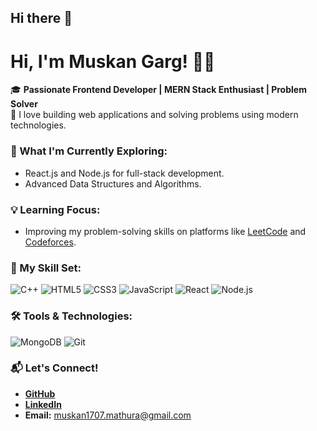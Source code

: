 ## Hi there 👋

# Hi, I'm Muskan Garg! 👩‍💻

🎓 **Passionate Frontend Developer | MERN Stack Enthusiast | Problem Solver**  
🌟 I love building web applications and solving problems using modern technologies.  

### 🚀 What I'm Currently Exploring:
- React.js and Node.js for full-stack development.
- Advanced Data Structures and Algorithms.

### 💡 Learning Focus:
- Improving my problem-solving skills on platforms like [LeetCode](https://leetcode.com/u/pioneer_2025/) and [Codeforces](https://codeforces.com/profile/Muskangarg_21).

### 📂 My Skill Set:
![C++](https://img.shields.io/badge/-C++-00599C?logo=c%2B%2B&logoColor=white)
![HTML5](https://img.shields.io/badge/-HTML5-E34F26?logo=html5&logoColor=white)
![CSS3](https://img.shields.io/badge/-CSS3-1572B6?logo=css3&logoColor=white)
![JavaScript](https://img.shields.io/badge/-JavaScript-F7DF1E?logo=javascript&logoColor=black)
![React](https://img.shields.io/badge/-React-61DAFB?logo=react&logoColor=black)
![Node.js](https://img.shields.io/badge/-Node.js-339933?logo=node.js&logoColor=white)

### 🛠️ Tools & Technologies:
![MongoDB](https://img.shields.io/badge/-MongoDB-47A248?logo=mongodb&logoColor=white)
![Git](https://img.shields.io/badge/-Git-F05032?logo=git&logoColor=white)

### 📬 Let's Connect!
- **[GitHub](https://github.com/Muskan2025)**
- **[LinkedIn](https://www.linkedin.com/in/muskan-garg-15433a222/)**
- **Email:** muskan1707.mathura@gmail.com
